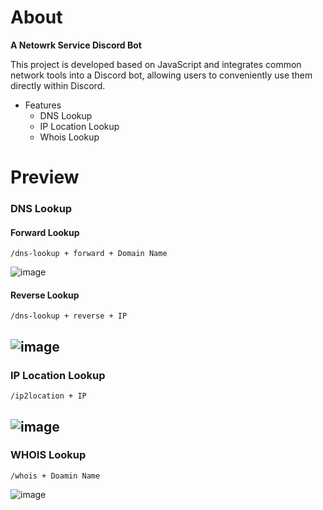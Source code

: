 # About
**A Netowrk Service Discord Bot**

This project is developed based on JavaScript and integrates common network tools into a Discord bot, allowing users to conveniently use them directly within Discord.

- Features
  - DNS Lookup
  - IP Location Lookup
  - Whois Lookup

# Preview
### DNS Lookup
#### Forward Lookup
```
/dns-lookup + forward + Domain Name
```

![image](https://github.com/user-attachments/assets/f1b2644d-cbbd-4b18-b94c-28a2462a63c1)
#### Reverse Lookup
```
/dns-lookup + reverse + IP
```

![image](https://github.com/user-attachments/assets/e532d68e-c5be-4951-ad12-7b55d7ba15ef)
---
### IP Location Lookup
```
/ip2location + IP
```
![image](https://github.com/user-attachments/assets/a549bdb9-d740-4615-8f27-9df55e99a64b)
---
### WHOIS Lookup
```
/whois + Doamin Name
```

![image](https://github.com/user-attachments/assets/b0ef556f-1556-49d2-90b2-5cf81d8f499a)

